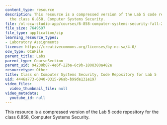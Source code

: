 ```yaml
---
content_type: resource
description: This resource is a compressed version of the Lab 5 code repository for
  the class 6.858, Computer Systems Security.
file: /ol-ocw-studio-app/courses/6-858-computer-systems-security-fall-2014/4446a7736040031596abb99de131e197_MIT6_858F14_lab5.zip
file_size: 7649597
file_type: application/zip
learning_resource_types:
- Laboratory Assignments
license: https://creativecommons.org/licenses/by-nc-sa/4.0/
ocw_type: OCWFile
parent_title: Labs
parent_type: CourseSection
parent_uid: 94238b87-4e6f-22ba-6c9b-1808380a482e
resourcetype: Other
title: Class on Computer Systems Security, Code Repository for Lab 5
uid: 4446a773-6040-0315-96ab-b99de131e197
video_files:
  video_thumbnail_file: null
video_metadata:
  youtube_id: null
---
```

This resource is a compressed version of the Lab 5 code repository for the class 6.858, Computer Systems Security.